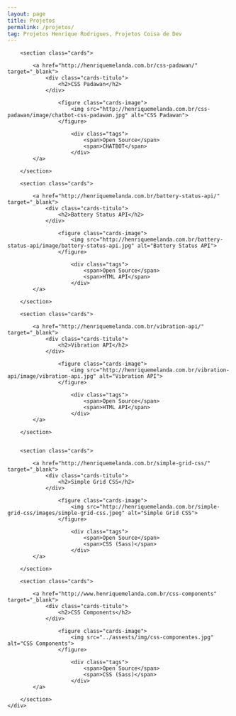 ```yaml
---
layout: page
title: Projetos
permalink: /projetos/
tag: Projetos Henrique Rodrigues, Projetos Coisa de Dev
---
```


<!--<div class="page-banner {{ page.title }}">
	<h1>{{ page.title }}</h1>
</div>-->

<div class="page-content">
  <div class="page-center">
		
		<section class="cards">

			<a href="http://henriquemelanda.com.br/css-padawan/" target="_blank">
				<div class="cards-titulo">
					<h2>CSS Padawan</h2>
				</div>

					<figure class="cards-image">
						<img src="http://henriquemelanda.com.br/css-padawan/image/chatbot-css-padawan.jpg" alt="CSS Padawan">
					</figure>

						<div class="tags">
							<span>Open Source</span>
							<span>CHATBOT</span>
						</div>
			</a>

		</section>

		<section class="cards">

			<a href="http://henriquemelanda.com.br/battery-status-api/" target="_blank">
				<div class="cards-titulo">
					<h2>Battery Status API</h2>
				</div>

					<figure class="cards-image">
						<img src="http://henriquemelanda.com.br/battery-status-api/image/battery-status-api.jpg" alt="Battery Status API">
					</figure>

						<div class="tags">
							<span>Open Source</span>
							<span>HTML API</span>
						</div>
			</a>

		</section>

		<section class="cards">

			<a href="http://henriquemelanda.com.br/vibration-api/" target="_blank">
				<div class="cards-titulo">
					<h2>Vibration API</h2>
				</div>

					<figure class="cards-image">
						<img src="http://henriquemelanda.com.br/vibration-api/image/vibration-api.jpg" alt="Vibration API">
					</figure>

						<div class="tags">
							<span>Open Source</span>
							<span>HTML API</span>
						</div>
			</a>

		</section>

		
		<section class="cards">

			<a href="http://henriquemelanda.com.br/simple-grid-css/" target="_blank">
				<div class="cards-titulo">
					<h2>Simple Grid CSS</h2>
				</div>

					<figure class="cards-image">
						<img src="http://henriquemelanda.com.br/simple-grid-css/images/simple-grid-css.jpeg" alt="Simple Grid CSS">
					</figure>

						<div class="tags">
							<span>Open Source</span>
							<span>CSS (Sass)</span>
						</div>
			</a>

		</section>	

		<section class="cards">

			<a href="http://www.henriquemelanda.com.br/css-components" target="_blank">
				<div class="cards-titulo">
					<h2>CSS Components</h2>
				</div>

					<figure class="cards-image">
						<img src="../assests/img/css-componentes.jpg" alt="CSS Components">
					</figure>

						<div class="tags">
							<span>Open Source</span>
							<span>CSS (Sass)</span>
						</div>
			</a>

		</section>		
	</div>
</div>
